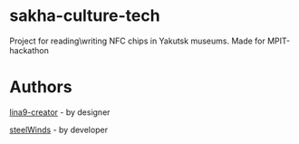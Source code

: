 # sakha-culture-tech

Project for reading\writing NFC chips in Yakutsk museums. Made for MPIT-hackathon

# Authors

[lina9-creator](https://github.com/lina9-creator) - by designer

[steelWinds](https://github.com/steelWinds) - by developer
